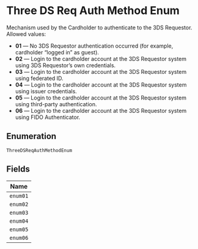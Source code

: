 
# Three DS Req Auth Method Enum

Mechanism used by the Cardholder to authenticate to the 3DS Requestor. Allowed values:

* **01** — No 3DS Requestor authentication occurred (for example, cardholder “logged in” as guest).
* **02** — Login to the cardholder account at the 3DS Requestor system using 3DS Requestor’s own credentials.
* **03** — Login to the cardholder account at the 3DS Requestor system using federated ID.
* **04** — Login to the cardholder account at the 3DS Requestor system using issuer credentials.
* **05** — Login to the cardholder account at the 3DS Requestor system using third-party authentication.
* **06** — Login to the cardholder account at the 3DS Requestor system using FIDO Authenticator.

## Enumeration

`ThreeDSReqAuthMethodEnum`

## Fields

| Name |
|  --- |
| `enum01` |
| `enum02` |
| `enum03` |
| `enum04` |
| `enum05` |
| `enum06` |

